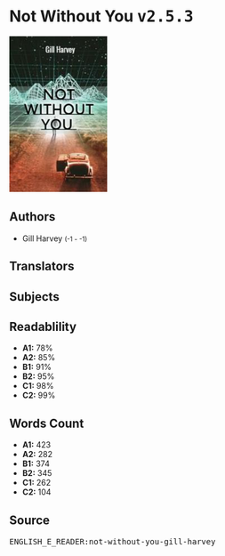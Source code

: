 # Not Without You <kbd>v2.5.3</kbd>

![](./cover.medium.jpg "")

## Authors


 - Gill Harvey <small>(-1 - -1)</small>

## Translators



## Subjects



## Readablility


 - **A1:** 78%
 - **A2:** 85%
 - **B1:** 91%
 - **B2:** 95%
 - **C1:** 98%
 - **C2:** 99%

## Words Count


 - **A1:** 423
 - **A2:** 282
 - **B1:** 374
 - **B2:** 345
 - **C1:** 262
 - **C2:** 104

## Source


<kbd>ENGLISH_E_READER:not-without-you-gill-harvey</kbd>
